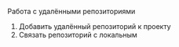 Работа с удалёнными репозиториями 
1. Добавить удалённый репозиторий к проекту
3. Связать репозиторий с локальным
